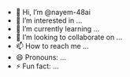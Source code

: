 - 👋 Hi, I’m @nayem-48ai
- 👀 I’m interested in ...
- 🌱 I’m currently learning ...
- 💞️ I’m looking to collaborate on ...
- 📫 How to reach me ...
- 😄 Pronouns: ...
- ⚡ Fun fact: ...

<!---
nayem-48ai/nayem-48ai is a ✨ special ✨ repository because its `README.md` (this file) appears on your GitHub profile.
You can click the Preview link to take a look at your changes.
--->
